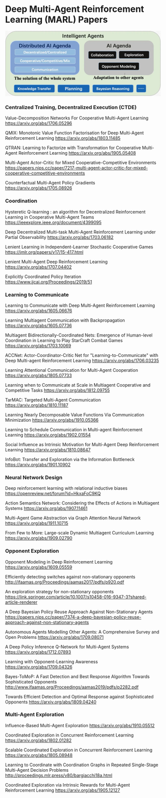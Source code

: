 # Deep Multi-Agent Reinforcement Learning (MARL) Papers

![overview](overview.png)


### Centralized Training, Decentralized Execution (CTDE)

Value-Decomposition Networks For Cooperative Multi-Agent Learning
https://arxiv.org/abs/1706.05296

QMIX: Monotonic Value Function Factorisation for Deep Multi-Agent Reinforcement Learning
https://arxiv.org/abs/1803.11485

QTRAN: Learning to Factorize with Transformation for Cooperative Multi-Agent Reinforcement Learning
https://arxiv.org/abs/1905.05408

Multi-Agent Actor-Critic for Mixed Cooperative-Competitive Environments
https://papers.nips.cc/paper/7217-multi-agent-actor-critic-for-mixed-cooperative-competitive-environments

Counterfactual Multi-Agent Policy Gradients
https://arxiv.org/abs/1705.08926



### Coordination

Hysteretic Q-learning : an algorithm for Decentralized Reinforcement Learning in Cooperative Multi-Agent Teams
https://ieeexplore.ieee.org/document/4399095

Deep Decentralized Multi-task Multi-Agent Reinforcement Learning under Partial Observability
https://arxiv.org/abs/1703.06182

Lenient Learning in Independent-Learner Stochastic Cooperative Games
https://jmlr.org/papers/v17/15-417.html

Lenient Multi-Agent Deep Reinforcement Learning
https://arxiv.org/abs/1707.04402

Explicitly Coordinated Policy Iteration
https://www.ijcai.org/Proceedings/2019/51



### Learning to Communicate

Learning to Communicate with Deep Multi-Agent Reinforcement Learning
https://arxiv.org/abs/1605.06676

Learning Multiagent Communication with Backpropagation
https://arxiv.org/abs/1605.07736

Multiagent Bidirectionally-Coordinated Nets: Emergence of Human-level Coordination in Learning to Play StarCraft Combat Games
https://arxiv.org/abs/1703.10069

ACCNet: Actor-Coordinator-Critic Net for "Learning-to-Communicate" with Deep Multi-agent Reinforcement Learning
https://arxiv.org/abs/1706.03235

Learning Attentional Communication for Multi-Agent Cooperation
https://arxiv.org/abs/1805.07733

Learning when to Communicate at Scale in Multiagent Cooperative and Competitive Tasks
https://arxiv.org/abs/1812.09755

TarMAC: Targeted Multi-Agent Communication
https://arxiv.org/abs/1810.11187

Learning Nearly Decomposable Value Functions Via Communication Minimization
https://arxiv.org/abs/1910.05366

Learning to Schedule Communication in Multi-agent Reinforcement Learning
https://arxiv.org/abs/1902.01554

Social Influence as Intrinsic Motivation for Multi-Agent Deep Reinforcement Learning
https://arxiv.org/abs/1810.08647

InfoBot: Transfer and Exploration via the Information Bottleneck
https://arxiv.org/abs/1901.10902



### Neural Network Design

Deep reinforcement learning with relational inductive biases
https://openreview.net/forum?id=HkxaFoC9KQ

Action Semantics Network: Considering the Effects of Actions in Multiagent Systems
https://arxiv.org/abs/1907.11461

Multi-Agent Game Abstraction via Graph Attention Neural Network
https://arxiv.org/abs/1911.10715

From Few to More: Large-scale Dynamic Multiagent Curriculum Learning
https://arxiv.org/abs/1909.02790



### Opponent Exploration

Opponent Modeling in Deep Reinforcement Learning
https://arxiv.org/abs/1609.05559

Efficiently detecting switches against non-stationary opponents
http://ifaamas.org/Proceedings/aamas2017/pdfs/p920.pdf

An exploration strategy for non-stationary opponents
https://link.springer.com/article/10.1007/s10458-016-9347-3?shared-article-renderer

A Deep Bayesian Policy Reuse Approach Against Non-Stationary Agents
https://papers.nips.cc/paper/7374-a-deep-bayesian-policy-reuse-approach-against-non-stationary-agents

Autonomous Agents Modelling Other Agents: A Comprehensive Survey and Open Problems
https://arxiv.org/abs/1709.08071

A Deep Policy Inference Q-Network for Multi-Agent Systems
https://arxiv.org/abs/1712.07893

Learning with Opponent-Learning Awareness
https://arxiv.org/abs/1709.04326

Bayes-ToMoP: A Fast Detection and Best Response Algorithm Towards Sophisticated Opponents
http://www.ifaamas.org/Proceedings/aamas2019/pdfs/p2282.pdf

Towards Efficient Detection and Optimal Response against Sophisticated Opponents
https://arxiv.org/abs/1809.04240



### Multi-Agent Exploration

Influence-Based Multi-Agent Exploration
https://arxiv.org/abs/1910.05512

Coordinated Exploration in Concurrent Reinforcement Learning
https://arxiv.org/abs/1802.01282

Scalable Coordinated Exploration in Concurrent Reinforcement Learning
https://arxiv.org/abs/1805.08948

Learning to Coordinate with Coordination Graphs in Repeated Single-Stage Multi-Agent Decision Problems
http://proceedings.mlr.press/v80/bargiacchi18a.html

Coordinated Exploration via Intrinsic Rewards for Multi-Agent Reinforcement Learning
https://arxiv.org/abs/1905.12127








